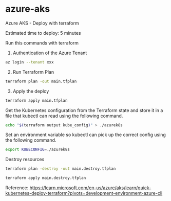 # azure-aks
Azure AKS - Deploy with terraform

Estimated time to deploy: 5 minutes

Run this commands with terraform

1. Authentication of the Azure Tenant

```bash
az login --tenant xxx
```

2. Run Terraform Plan

```bash
terraform plan -out main.tfplan
```

3. Apply the deploy

```bash
terraform apply main.tfplan
```

Get the Kubernetes configuration from the Terraform state and store it in a file that kubectl can read using the following command.

```bash
echo "$(terraform output kube_config)" > ./azurek8s
```

Set an environment variable so kubectl can pick up the correct config using the following command.

```bash
export KUBECONFIG=./azurek8s
```

Destroy resources

```bash
terraform plan -destroy -out main.destroy.tfplan
```
```bash
terraform apply main.destroy.tfplan
```

Reference: https://learn.microsoft.com/en-us/azure/aks/learn/quick-kubernetes-deploy-terraform?pivots=development-environment-azure-cli
